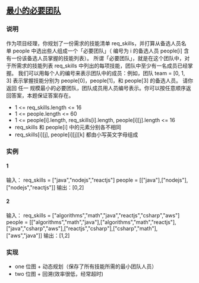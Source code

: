 ## [最小的必要团队](https://leetcode-cn.com/problems/smallest-sufficient-team/)
### 说明

作为项目经理，你规划了一份需求的技能清单 req_skills，并打算从备选人员名单 people 中选出些人组成一个「必要团队」（ 编号为 i 的备选人员 people[i] 含有一份该备选人员掌握的技能列表）。
所谓「必要团队」，就是在这个团队中，对于所需求的技能列表 req_skills 中列出的每项技能，团队中至少有一名成员已经掌握。
我们可以用每个人的编号来表示团队中的成员：例如，团队 team = [0, 1, 3] 表示掌握技能分别为 people[0]，people[1]，和 people[3] 的备选人员。
请你返回 任一 规模最小的必要团队，团队成员用人员编号表示。你可以按任意顺序返回答案，本题保证答案存在。

* 1 <= req_skills.length <= 16
* 1 <= people.length <= 60
* 1 <= people[i].length, req_skills[i].length, people[i][j].length <= 16
* req_skills 和 people[i] 中的元素分别各不相同
* req_skills[i][j], people[i][j][k] 都由小写英文字母组成

### 实例
#### 1

输入：
req_skills = ["java","nodejs","reactjs"]
people = [["java"],["nodejs"],["nodejs","reactjs"]]
输出：[0,2]

#### 2

输入：
req_skills = ["algorithms","math","java","reactjs","csharp","aws"]
people = [["algorithms","math","java"],["algorithms","math","reactjs"],["java","csharp","aws"],["reactjs","csharp"],["csharp","math"],["aws","java"]]
输出：[1,2]

### 实现
* one 位图 + 动态规划（保存了所有技能所需的最小团队人员）
* two 位图 + 回溯(效率很低，经常超时)